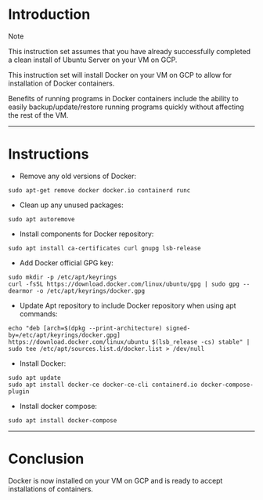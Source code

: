 # Introduction
> [!NOTE]
> This instruction set assumes that you have already successfully completed a clean install of Ubuntu Server on your VM on GCP.

This instruction set will install Docker on your VM on GCP to allow for installation of Docker containers.

Benefits of running programs in Docker containers include the ability to easily backup/update/restore running programs quickly without affecting the rest of the VM.

-----
# Instructions
* Remove any old versions of Docker:
```
sudo apt-get remove docker docker.io containerd runc
```
* Clean up any unused packages:
```
sudo apt autoremove
```
* Install components for Docker repository:
```
sudo apt install ca-certificates curl gnupg lsb-release
```
* Add Docker official GPG key:
```
sudo mkdir -p /etc/apt/keyrings
curl -fsSL https://download.docker.com/linux/ubuntu/gpg | sudo gpg --dearmor -o /etc/apt/keyrings/docker.gpg
```
* Update Apt repository to include Docker repository when using apt commands:
```
echo "deb [arch=$(dpkg --print-architecture) signed-by=/etc/apt/keyrings/docker.gpg] https://download.docker.com/linux/ubuntu $(lsb_release -cs) stable" | sudo tee /etc/apt/sources.list.d/docker.list > /dev/null
```
* Install Docker:
```
sudo apt update
sudo apt install docker-ce docker-ce-cli containerd.io docker-compose-plugin
```
* Install docker compose:
```
sudo apt install docker-compose
```
-----
# Conclusion
Docker is now installed on your VM on GCP and is ready to accept installations of containers.

